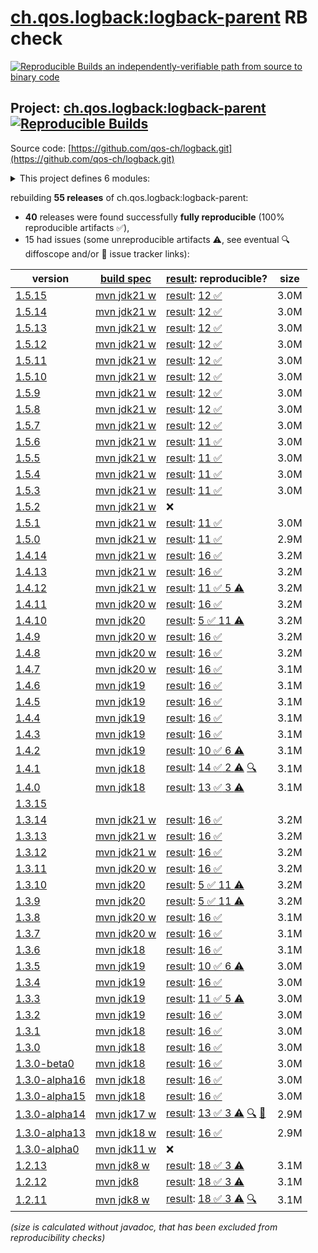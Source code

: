 [ch.qos.logback:logback-parent](https://central.sonatype.com/artifact/ch.qos.logback/logback-parent/versions) RB check
=======

[![Reproducible Builds](https://reproducible-builds.org/images/logos/rb.svg) an independently-verifiable path from source to binary code](https://reproducible-builds.org/)

## Project: [ch.qos.logback:logback-parent](https://central.sonatype.com/artifact/ch.qos.logback/logback-parent/versions) [![Reproducible Builds](https://img.shields.io/endpoint?url=https://raw.githubusercontent.com/jvm-repo-rebuild/reproducible-central/master/content/ch/qos/logback/badge.json)](https://github.com/jvm-repo-rebuild/reproducible-central/blob/master/content/ch/qos/logback/README.md)

Source code: [https://github.com/qos-ch/logback.git](https://github.com/qos-ch/logback.git)

<details><summary>This project defines 6 modules:</summary>

* [ch.qos.logback:logback-access](https://central.sonatype.com/artifact/ch.qos.logback/logback-access/overview)
* [ch.qos.logback:logback-classic](https://central.sonatype.com/artifact/ch.qos.logback/logback-classic/overview)
* [ch.qos.logback:logback-core](https://central.sonatype.com/artifact/ch.qos.logback/logback-core/overview)
* [ch.qos.logback:logback-examples](https://central.sonatype.com/artifact/ch.qos.logback/logback-examples/overview)
* [ch.qos.logback:logback-parent](https://central.sonatype.com/artifact/ch.qos.logback/logback-parent/overview)
* [ch.qos.logback:logback-site](https://central.sonatype.com/artifact/ch.qos.logback/logback-site/overview)
</details>

rebuilding **55 releases** of ch.qos.logback:logback-parent:
- **40** releases were found successfully **fully reproducible** (100% reproducible artifacts :white_check_mark:),
- 15 had issues (some unreproducible artifacts :warning:, see eventual :mag: diffoscope and/or :memo: issue tracker links):

| version | [build spec](/BUILDSPEC.md) | [result](https://reproducible-builds.org/docs/jvm/): reproducible? | size |
| -- | --------- | ------ | -- |
| [1.5.15](https://central.sonatype.com/artifact/ch.qos.logback/logback-parent/1.5.15/pom) | [mvn jdk21 w](logback-1.5.15.buildspec) | [result](logback-parent-1.5.15.buildinfo): [12 :white_check_mark: ](logback-parent-1.5.15.buildcompare) | 3.0M |
| [1.5.14](https://central.sonatype.com/artifact/ch.qos.logback/logback-parent/1.5.14/pom) | [mvn jdk21 w](logback-1.5.14.buildspec) | [result](logback-parent-1.5.14.buildinfo): [12 :white_check_mark: ](logback-parent-1.5.14.buildcompare) | 3.0M |
| [1.5.13](https://central.sonatype.com/artifact/ch.qos.logback/logback-parent/1.5.13/pom) | [mvn jdk21 w](logback-1.5.13.buildspec) | [result](logback-parent-1.5.13.buildinfo): [12 :white_check_mark: ](logback-parent-1.5.13.buildcompare) | 3.0M |
| [1.5.12](https://central.sonatype.com/artifact/ch.qos.logback/logback-parent/1.5.12/pom) | [mvn jdk21 w](logback-1.5.12.buildspec) | [result](logback-parent-1.5.12.buildinfo): [12 :white_check_mark: ](logback-parent-1.5.12.buildcompare) | 3.0M |
| [1.5.11](https://central.sonatype.com/artifact/ch.qos.logback/logback-parent/1.5.11/pom) | [mvn jdk21 w](logback-1.5.11.buildspec) | [result](logback-parent-1.5.11.buildinfo): [12 :white_check_mark: ](logback-parent-1.5.11.buildcompare) | 3.0M |
| [1.5.10](https://central.sonatype.com/artifact/ch.qos.logback/logback-parent/1.5.10/pom) | [mvn jdk21 w](logback-1.5.10.buildspec) | [result](logback-parent-1.5.10.buildinfo): [12 :white_check_mark: ](logback-parent-1.5.10.buildcompare) | 3.0M |
| [1.5.9](https://central.sonatype.com/artifact/ch.qos.logback/logback-parent/1.5.9/pom) | [mvn jdk21 w](logback-1.5.9.buildspec) | [result](logback-parent-1.5.9.buildinfo): [12 :white_check_mark: ](logback-parent-1.5.9.buildcompare) | 3.0M |
| [1.5.8](https://central.sonatype.com/artifact/ch.qos.logback/logback-parent/1.5.8/pom) | [mvn jdk21 w](logback-1.5.8.buildspec) | [result](logback-parent-1.5.8.buildinfo): [12 :white_check_mark: ](logback-parent-1.5.8.buildcompare) | 3.0M |
| [1.5.7](https://central.sonatype.com/artifact/ch.qos.logback/logback-parent/1.5.7/pom) | [mvn jdk21 w](logback-1.5.7.buildspec) | [result](logback-parent-1.5.7.buildinfo): [12 :white_check_mark: ](logback-parent-1.5.7.buildcompare) | 3.0M |
| [1.5.6](https://central.sonatype.com/artifact/ch.qos.logback/logback-parent/1.5.6/pom) | [mvn jdk21 w](logback-1.5.6.buildspec) | [result](logback-parent-1.5.6.buildinfo): [11 :white_check_mark: ](logback-parent-1.5.6.buildcompare) | 3.0M |
| [1.5.5](https://central.sonatype.com/artifact/ch.qos.logback/logback-parent/1.5.5/pom) | [mvn jdk21 w](logback-1.5.5.buildspec) | [result](logback-parent-1.5.5.buildinfo): [11 :white_check_mark: ](logback-parent-1.5.5.buildcompare) | 3.0M |
| [1.5.4](https://central.sonatype.com/artifact/ch.qos.logback/logback-parent/1.5.4/pom) | [mvn jdk21 w](logback-1.5.4.buildspec) | [result](logback-parent-1.5.4.buildinfo): [11 :white_check_mark: ](logback-parent-1.5.4.buildcompare) | 3.0M |
| [1.5.3](https://central.sonatype.com/artifact/ch.qos.logback/logback-parent/1.5.3/pom) | [mvn jdk21 w](logback-1.5.3.buildspec) | [result](logback-parent-1.5.3.buildinfo): [11 :white_check_mark: ](logback-parent-1.5.3.buildcompare) | 3.0M |
| [1.5.2](https://central.sonatype.com/artifact/ch.qos.logback/logback-parent/1.5.2/pom) | [mvn jdk21 w](logback-1.5.2.buildspec) | :x: | |
| [1.5.1](https://central.sonatype.com/artifact/ch.qos.logback/logback-parent/1.5.1/pom) | [mvn jdk21 w](logback-1.5.1.buildspec) | [result](logback-parent-1.5.1.buildinfo): [11 :white_check_mark: ](logback-parent-1.5.1.buildcompare) | 3.0M |
| [1.5.0](https://central.sonatype.com/artifact/ch.qos.logback/logback-parent/1.5.0/pom) | [mvn jdk21 w](logback-1.5.0.buildspec) | [result](logback-parent-1.5.0.buildinfo): [11 :white_check_mark: ](logback-parent-1.5.0.buildcompare) | 2.9M |
| [1.4.14](https://central.sonatype.com/artifact/ch.qos.logback/logback-parent/1.4.14/pom) | [mvn jdk21 w](logback-1.4.14.buildspec) | [result](logback-parent-1.4.14.buildinfo): [16 :white_check_mark: ](logback-parent-1.4.14.buildcompare) | 3.2M |
| [1.4.13](https://central.sonatype.com/artifact/ch.qos.logback/logback-parent/1.4.13/pom) | [mvn jdk21 w](logback-1.4.13.buildspec) | [result](logback-parent-1.4.13.buildinfo): [16 :white_check_mark: ](logback-parent-1.4.13.buildcompare) | 3.2M |
| [1.4.12](https://central.sonatype.com/artifact/ch.qos.logback/logback-parent/1.4.12/pom) | [mvn jdk21 w](logback-1.4.12.buildspec) | [result](logback-parent-1.4.12.buildinfo): [11 :white_check_mark:  5 :warning:](logback-parent-1.4.12.buildcompare) | 3.2M |
| [1.4.11](https://central.sonatype.com/artifact/ch.qos.logback/logback-parent/1.4.11/pom) | [mvn jdk20 w](logback-1.4.11.buildspec) | [result](logback-parent-1.4.11.buildinfo): [16 :white_check_mark: ](logback-parent-1.4.11.buildcompare) | 3.2M |
| [1.4.10](https://central.sonatype.com/artifact/ch.qos.logback/logback-parent/1.4.10/pom) | [mvn jdk20](logback-1.4.10.buildspec) | [result](logback-parent-1.4.10.buildinfo): [5 :white_check_mark:  11 :warning:](logback-parent-1.4.10.buildcompare) | 3.2M |
| [1.4.9](https://central.sonatype.com/artifact/ch.qos.logback/logback-parent/1.4.9/pom) | [mvn jdk20 w](logback-1.4.9.buildspec) | [result](logback-parent-1.4.9.buildinfo): [16 :white_check_mark: ](logback-parent-1.4.9.buildcompare) | 3.2M |
| [1.4.8](https://central.sonatype.com/artifact/ch.qos.logback/logback-parent/1.4.8/pom) | [mvn jdk20 w](logback-1.4.8.buildspec) | [result](logback-parent-1.4.8.buildinfo): [16 :white_check_mark: ](logback-parent-1.4.8.buildcompare) | 3.2M |
| [1.4.7](https://central.sonatype.com/artifact/ch.qos.logback/logback-parent/1.4.7/pom) | [mvn jdk20 w](logback-1.4.7.buildspec) | [result](logback-parent-1.4.7.buildinfo): [16 :white_check_mark: ](logback-parent-1.4.7.buildcompare) | 3.1M |
| [1.4.6](https://central.sonatype.com/artifact/ch.qos.logback/logback-parent/1.4.6/pom) | [mvn jdk19](logback-1.4.6.buildspec) | [result](logback-parent-1.4.6.buildinfo): [16 :white_check_mark: ](logback-parent-1.4.6.buildcompare) | 3.1M |
| [1.4.5](https://central.sonatype.com/artifact/ch.qos.logback/logback-parent/1.4.5/pom) | [mvn jdk19](logback-1.4.5.buildspec) | [result](logback-parent-1.4.5.buildinfo): [16 :white_check_mark: ](logback-parent-1.4.5.buildcompare) | 3.1M |
| [1.4.4](https://central.sonatype.com/artifact/ch.qos.logback/logback-parent/1.4.4/pom) | [mvn jdk19](logback-1.4.4.buildspec) | [result](logback-parent-1.4.4.buildinfo): [16 :white_check_mark: ](logback-parent-1.4.4.buildcompare) | 3.1M |
| [1.4.3](https://central.sonatype.com/artifact/ch.qos.logback/logback-parent/1.4.3/pom) | [mvn jdk19](logback-1.4.3.buildspec) | [result](logback-parent-1.4.3.buildinfo): [16 :white_check_mark: ](logback-parent-1.4.3.buildcompare) | 3.1M |
| [1.4.2](https://central.sonatype.com/artifact/ch.qos.logback/logback-parent/1.4.2/pom) | [mvn jdk19](logback-1.4.2.buildspec) | [result](logback-parent-1.4.2.buildinfo): [10 :white_check_mark:  6 :warning:](logback-parent-1.4.2.buildcompare) | 3.1M |
| [1.4.1](https://central.sonatype.com/artifact/ch.qos.logback/logback-parent/1.4.1/pom) | [mvn jdk18](logback-1.4.1.buildspec) | [result](logback-parent-1.4.1.buildinfo): [14 :white_check_mark:  2 :warning:](logback-parent-1.4.1.buildcompare) [:mag:](logback-parent-1.4.1.diffoscope) | 3.1M |
| [1.4.0](https://central.sonatype.com/artifact/ch.qos.logback/logback-parent/1.4.0/pom) | [mvn jdk18](logback-1.4.0.buildspec) | [result](logback-parent-1.4.0.buildinfo): [13 :white_check_mark:  3 :warning:](logback-parent-1.4.0.buildcompare) | 3.1M |
| [1.3.15](https://central.sonatype.com/artifact/ch.qos.logback/logback-parent/1.3.15/pom) | | | |
| [1.3.14](https://central.sonatype.com/artifact/ch.qos.logback/logback-parent/1.3.14/pom) | [mvn jdk21 w](logback-1.3.14.buildspec) | [result](logback-parent-1.3.14.buildinfo): [16 :white_check_mark: ](logback-parent-1.3.14.buildcompare) | 3.2M |
| [1.3.13](https://central.sonatype.com/artifact/ch.qos.logback/logback-parent/1.3.13/pom) | [mvn jdk21 w](logback-1.3.13.buildspec) | [result](logback-parent-1.3.13.buildinfo): [16 :white_check_mark: ](logback-parent-1.3.13.buildcompare) | 3.2M |
| [1.3.12](https://central.sonatype.com/artifact/ch.qos.logback/logback-parent/1.3.12/pom) | [mvn jdk21 w](logback-1.3.12.buildspec) | [result](logback-parent-1.3.12.buildinfo): [16 :white_check_mark: ](logback-parent-1.3.12.buildcompare) | 3.2M |
| [1.3.11](https://central.sonatype.com/artifact/ch.qos.logback/logback-parent/1.3.11/pom) | [mvn jdk20 w](logback-1.3.11.buildspec) | [result](logback-parent-1.3.11.buildinfo): [16 :white_check_mark: ](logback-parent-1.3.11.buildcompare) | 3.2M |
| [1.3.10](https://central.sonatype.com/artifact/ch.qos.logback/logback-parent/1.3.10/pom) | [mvn jdk20](logback-1.3.10.buildspec) | [result](logback-parent-1.3.10.buildinfo): [5 :white_check_mark:  11 :warning:](logback-parent-1.3.10.buildcompare) | 3.2M |
| [1.3.9](https://central.sonatype.com/artifact/ch.qos.logback/logback-parent/1.3.9/pom) | [mvn jdk20](logback-1.3.9.buildspec) | [result](logback-parent-1.3.9.buildinfo): [5 :white_check_mark:  11 :warning:](logback-parent-1.3.9.buildcompare) | 3.2M |
| [1.3.8](https://central.sonatype.com/artifact/ch.qos.logback/logback-parent/1.3.8/pom) | [mvn jdk20 w](logback-1.3.8.buildspec) | [result](logback-parent-1.3.8.buildinfo): [16 :white_check_mark: ](logback-parent-1.3.8.buildcompare) | 3.1M |
| [1.3.7](https://central.sonatype.com/artifact/ch.qos.logback/logback-parent/1.3.7/pom) | [mvn jdk20 w](logback-1.3.7.buildspec) | [result](logback-parent-1.3.7.buildinfo): [16 :white_check_mark: ](logback-parent-1.3.7.buildcompare) | 3.1M |
| [1.3.6](https://central.sonatype.com/artifact/ch.qos.logback/logback-parent/1.3.6/pom) | [mvn jdk18](logback-1.3.6.buildspec) | [result](logback-parent-1.3.6.buildinfo): [16 :white_check_mark: ](logback-parent-1.3.6.buildcompare) | 3.1M |
| [1.3.5](https://central.sonatype.com/artifact/ch.qos.logback/logback-parent/1.3.5/pom) | [mvn jdk19](logback-1.3.5.buildspec) | [result](logback-parent-1.3.5.buildinfo): [10 :white_check_mark:  6 :warning:](logback-parent-1.3.5.buildcompare) | 3.0M |
| [1.3.4](https://central.sonatype.com/artifact/ch.qos.logback/logback-parent/1.3.4/pom) | [mvn jdk19](logback-1.3.4.buildspec) | [result](logback-parent-1.3.4.buildinfo): [16 :white_check_mark: ](logback-parent-1.3.4.buildcompare) | 3.0M |
| [1.3.3](https://central.sonatype.com/artifact/ch.qos.logback/logback-parent/1.3.3/pom) | [mvn jdk19](logback-1.3.3.buildspec) | [result](logback-parent-1.3.3.buildinfo): [11 :white_check_mark:  5 :warning:](logback-parent-1.3.3.buildcompare) | 3.0M |
| [1.3.2](https://central.sonatype.com/artifact/ch.qos.logback/logback-parent/1.3.2/pom) | [mvn jdk19](logback-1.3.2.buildspec) | [result](logback-parent-1.3.2.buildinfo): [16 :white_check_mark: ](logback-parent-1.3.2.buildcompare) | 3.0M |
| [1.3.1](https://central.sonatype.com/artifact/ch.qos.logback/logback-parent/1.3.1/pom) | [mvn jdk18](logback-1.3.1.buildspec) | [result](logback-parent-1.3.1.buildinfo): [16 :white_check_mark: ](logback-parent-1.3.1.buildcompare) | 3.0M |
| [1.3.0](https://central.sonatype.com/artifact/ch.qos.logback/logback-parent/1.3.0/pom) | [mvn jdk18](logback-1.3.0.buildspec) | [result](logback-parent-1.3.0.buildinfo): [16 :white_check_mark: ](logback-parent-1.3.0.buildcompare) | 3.0M |
| [1.3.0-beta0](https://central.sonatype.com/artifact/ch.qos.logback/logback-parent/1.3.0-beta0/pom) | [mvn jdk18](logback-1.3.0-beta0.buildspec) | [result](logback-parent-1.3.0-beta0.buildinfo): [16 :white_check_mark: ](logback-parent-1.3.0-beta0.buildcompare) | 3.0M |
| [1.3.0-alpha16](https://central.sonatype.com/artifact/ch.qos.logback/logback-parent/1.3.0-alpha16/pom) | [mvn jdk18](logback-1.3.0-alpha16.buildspec) | [result](logback-parent-1.3.0-alpha16.buildinfo): [16 :white_check_mark: ](logback-parent-1.3.0-alpha16.buildcompare) | 3.0M |
| [1.3.0-alpha15](https://central.sonatype.com/artifact/ch.qos.logback/logback-parent/1.3.0-alpha15/pom) | [mvn jdk18](logback-1.3.0-alpha15.buildspec) | [result](logback-parent-1.3.0-alpha15.buildinfo): [16 :white_check_mark: ](logback-parent-1.3.0-alpha15.buildcompare) | 3.0M |
| [1.3.0-alpha14](https://central.sonatype.com/artifact/ch.qos.logback/logback-parent/1.3.0-alpha14/pom) | [mvn jdk17 w](logback-1.3.0-alpha14.buildspec) | [result](logback-parent-1.3.0-alpha14.buildinfo): [13 :white_check_mark:  3 :warning:](logback-parent-1.3.0-alpha14.buildcompare) [:mag:](logback-parent-1.3.0-alpha14.diffoscope) [:memo:](https://github.com/qos-ch/logback/pull/571) | 2.9M |
| [1.3.0-alpha13](https://central.sonatype.com/artifact/ch.qos.logback/logback-parent/1.3.0-alpha13/pom) | [mvn jdk18 w](logback-1.3.0-alpha13.buildspec) | [result](logback-parent-1.3.0-alpha13.buildinfo): [16 :white_check_mark: ](logback-parent-1.3.0-alpha13.buildcompare) | 2.9M |
| [1.3.0-alpha0](https://central.sonatype.com/artifact/ch.qos.logback/logback-parent/1.3.0-alpha0/pom) | [mvn jdk11 w](logback-1.3.0-alpha0.buildspec) | :x: | |
| [1.2.13](https://central.sonatype.com/artifact/ch.qos.logback/logback-parent/1.2.13/pom) | [mvn jdk8 w](logback-1.2.13.buildspec) | [result](logback-parent-1.2.13.buildinfo): [18 :white_check_mark:  3 :warning:](logback-parent-1.2.13.buildcompare) | 3.1M |
| [1.2.12](https://central.sonatype.com/artifact/ch.qos.logback/logback-parent/1.2.12/pom) | [mvn jdk8](logback-1.2.12.buildspec) | [result](logback-parent-1.2.12.buildinfo): [18 :white_check_mark:  3 :warning:](logback-parent-1.2.12.buildcompare) | 3.1M |
| [1.2.11](https://central.sonatype.com/artifact/ch.qos.logback/logback-parent/1.2.11/pom) | [mvn jdk8 w](logback-1.2.11.buildspec) | [result](logback-parent-1.2.11.buildinfo): [18 :white_check_mark:  3 :warning:](logback-parent-1.2.11.buildcompare) [:mag:](logback-parent-1.2.11.diffoscope) | 3.1M |

<i>(size is calculated without javadoc, that has been excluded from reproducibility checks)</i>
